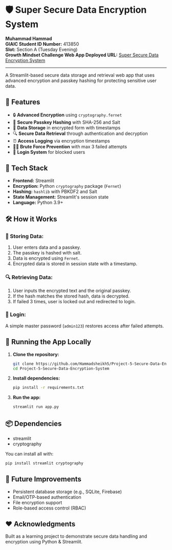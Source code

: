 # 🛡️ Super Secure Data Encryption System

**Muhammad Hammad**  
**GIAIC Student ID Number:** 413850  
**Slot:** Section A (Tuesday Evening)  
**Growth Mindset Challenge Web App Deployed URL:** [Super Secure Data Encryption System](https://project-5-secure-data-encryption-system-12.streamlit.app/)

---

A Streamlit-based secure data storage and retrieval web app that uses advanced encryption and passkey hashing for protecting sensitive user data.

## 🚀 Features

- 🔒 **Advanced Encryption** using `cryptography.fernet`
- 🔑 **Secure Passkey Hashing** with SHA-256 and Salt
- 📂 **Data Storage** in encrypted form with timestamps
- 🔍 **Secure Data Retrieval** through authentication and decryption
- ⏰ **Access Logging** via encryption timestamps
- 👮‍♂️ **Brute Force Prevention** with max 3 failed attempts
- 🔐 **Login System** for blocked users

## 🧱 Tech Stack

- **Frontend:** Streamlit
- **Encryption:** Python `cryptography` package (`Fernet`)
- **Hashing:** `hashlib` with PBKDF2 and Salt
- **State Management:** Streamlit's session state
- **Language:** Python 3.9+


## 🛠️ How it Works

### 🔐 Storing Data:
1. User enters data and a passkey.
2. The passkey is hashed with salt.
3. Data is encrypted using `Fernet`.
4. Encrypted data is stored in session state with a timestamp.

### 🔍 Retrieving Data:
1. User inputs the encrypted text and the original passkey.
2. If the hash matches the stored hash, data is decrypted.
3. If failed 3 times, user is locked out and redirected to login.

### 🔑 Login:
A simple master password (`admin123`) restores access after failed attempts.

## 🧪 Running the App Locally

1. **Clone the repository:**
   ```bash
   git clone https://github.com/Hammadsheikh5/Project-5-Secure-Data-Encryption-System
   cd Project-5-Secure-Data-Encryption-System
   ```

2. **Install dependencies:**
   ```bash
   pip install -r requirements.txt
   ```

3. **Run the app:**
   ```bash
   streamlit run app.py
   ```

## 📦 Dependencies

- streamlit
- cryptography

You can install all with:

```bash
pip install streamlit cryptography
```

## 🧠 Future Improvements

- Persistent database storage (e.g., SQLite, Firebase)
- Email/OTP-based authentication
- File encryption support
- Role-based access control (RBAC)


## ❤️ Acknowledgments

Built as a learning project to demonstrate secure data handling and encryption using Python & Streamlit.
